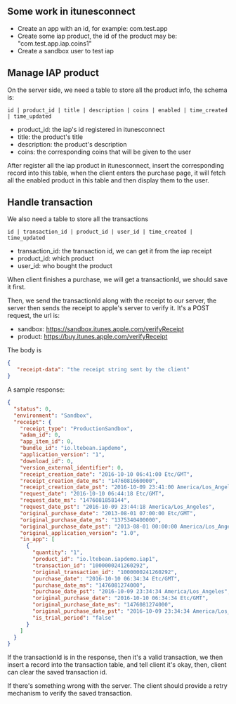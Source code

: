 ## Some work in itunesconnect

* Create an app with an id, for example: com.test.app
* Create some iap product, the id of the product may be: "com.test.app.iap.coins1"
* Create a sandbox user to test iap


## Manage IAP product

On the server side, we need a table to store all the product info, the schema is:
```
id | product_id | title | description | coins | enabled | time_created | time_updated
```

* product_id: the iap's id registered in itunesconnect
* title: the product's title
* description: the product's description
* coins: the corresponding coins that will be given to the user 

After register all the iap product in itunesconnect, insert the corresponding record into this table, when the client enters the purchase page, it will fetch all the enabled product in this table and then display them to the user.


## Handle transaction

We also need a table to store all the transactions
```
id | transaction_id | product_id | user_id | time_created | time_updated
```
* transaction_id: the transaction id, we can get it from the iap receipt
* product_id: which product
* user_id: who bought the product


When client finishes a purchase, we will get a transactionId, we should save it first.

Then, we send the transactionId along with the receipt to our server, the server then sends the receipt to apple's server to verify it. It's a POST request, the url is:

* sandbox: https://sandbox.itunes.apple.com/verifyReceipt 
* product: https://buy.itunes.apple.com/verifyReceipt

The body is 
```json
{
   "receipt-data": "the receipt string sent by the client"
}
```
A sample response: 
```json
{
  "status": 0,
  "environment": "Sandbox",
  "receipt": {
    "receipt_type": "ProductionSandbox",
    "adam_id": 0,
    "app_item_id": 0,
    "bundle_id": "io.ltebean.iapdemo",
    "application_version": "1",
    "download_id": 0,
    "version_external_identifier": 0,
    "receipt_creation_date": "2016-10-10 06:41:00 Etc/GMT",
    "receipt_creation_date_ms": "1476081660000",
    "receipt_creation_date_pst": "2016-10-09 23:41:00 America/Los_Angeles",
    "request_date": "2016-10-10 06:44:18 Etc/GMT",
    "request_date_ms": "1476081858144",
    "request_date_pst": "2016-10-09 23:44:18 America/Los_Angeles",
    "original_purchase_date": "2013-08-01 07:00:00 Etc/GMT",
    "original_purchase_date_ms": "1375340400000",
    "original_purchase_date_pst": "2013-08-01 00:00:00 America/Los_Angeles",
    "original_application_version": "1.0",
    "in_app": [
      {
        "quantity": "1",
        "product_id": "io.ltebean.iapdemo.iap1",
        "transaction_id": "1000000241260292",
        "original_transaction_id": "1000000241260292",
        "purchase_date": "2016-10-10 06:34:34 Etc/GMT",
        "purchase_date_ms": "1476081274000",
        "purchase_date_pst": "2016-10-09 23:34:34 America/Los_Angeles",
        "original_purchase_date": "2016-10-10 06:34:34 Etc/GMT",
        "original_purchase_date_ms": "1476081274000",
        "original_purchase_date_pst": "2016-10-09 23:34:34 America/Los_Angeles",
        "is_trial_period": "false"
      }
    ]
  }
}
```
If the transactionId is in the response, then it's a valid transaction, we then insert a record into the transaction table, and tell client it's okay, then, client can clear the saved transaction id.

If there's something wrong with the server. The client should provide a retry mechanism to verify the saved transaction.

